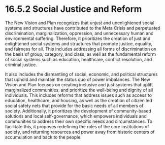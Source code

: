 # 16.5.2 Social Justice and Reform

The New Vision and Plan recognizes that unjust and unenlightened social systems and structures have contributed to the Meta Crisis and perpetuated discrimination, marginalization, oppression, and unnecessary human and environmental suffering. Therefore, it prioritizes the creation of just and enlightened social systems and structures that promote justice, equality, and fairness for all. This includes addressing all forms of discrimination on the basis of group, category, and class, as well as the fundamental reform of social systems such as education, healthcare, conflict resolution, and criminal justice.

It also includes the dismantling of social, economic, and political structures that uphold and maintain the status quo of power imbalances. The New Vision and Plan focuses on creating inclusive and just systems that uplift marginalized communities, and prioritize the well-being and dignity of all individuals. This includes reforms that address issues such as access to education, healthcare, and housing, as well as the creation of citizen led social safety nets that provide for the basic needs of all members of society. Additionally, it prioritizes the development of community-based solutions and local self-governance, which empowers individuals and communities to address their own specific needs and circumstances. To facilitate this, it proposes redefining the roles of the core institutions of society, and returning resources and power away from historic centers of accumulation and back to the people. 